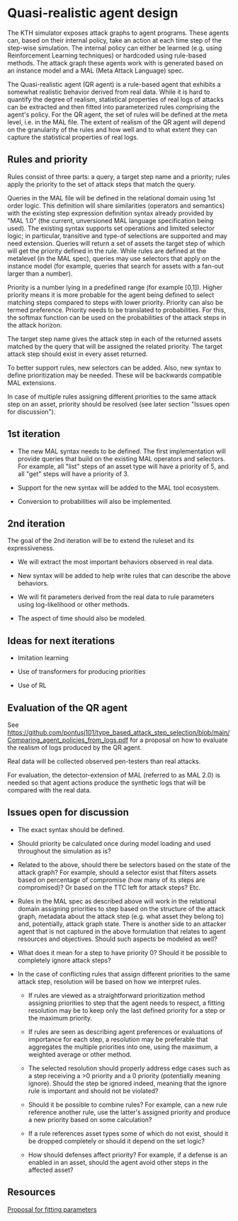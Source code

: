 # Quasi-realistic agent design

The KTH simulator exposes attack graphs to agent programs. These agents can,
based on their internal policy, take an action at each time step of the
step-wise simulation. The internal policy can either be learned (e.g. using
Reinforcement Learning techniques) or hardcoded using rule-based methods. The
attack graph these agents work with is generated based on an instance model and
a MAL (Meta Attack Language) spec.

The Quasi-realistic agent (QR agent) is a rule-based agent that exhibits
a somewhat realistic behavior derived from real data. While it is hard to
quantify the degree of realism, statistical properties of real logs of attacks
can be extracted and then fitted into parameterized rules comprising the agent's
policy. For the QR agent, the set of rules will be defined at the meta level,
i.e. in the MAL file. The extent of realism of the QR agent will depend
on the granularity of the rules and how well and to what extent they can capture
the statistical properties of real logs.

## Rules and priority

Rules consist of three parts: a query, a target step name and a priority; rules
apply the priority to the set of attack steps that match the query.

Queries in the MAL file will be defined in the relational domain using 1st order
logic. This definition will share similarities (operators and semantics) with
the existing step expression definition syntax already provided by "MAL 1.0"
(the current, unversioned MAL language specification being used). The existing
syntax supports set operations and limited selector logic; in particular,
transitive and type-of selections are supported and may need extension. Queries
will return a set of assets the target step of which will get the priority
defined in the rule. While rules are defined at the metalevel (in the MAL spec),
queries may use selectors that apply on the instance model (for example, queries
that search for assets with a fan-out larger than a number).

Priority is a number lying in a predefined range (for example [0,1]). Higher
priority means it is more probable for the agent being defined to select
matching steps compared to steps with lower priority. Priority can also be
termed preference. Priority needs to be translated to probabilities. For this,
the softmax function can be used on the probabilities of the attack steps in the
attack horizon.

The target step name gives the attack step in each of the returned assets
matched by the query that will be assigned the related priority. The target
attack step should exist in every asset returned.

To better support rules, new selectors can be added. Also, new syntax to define
prioritization may be needed. These will be backwards compatible MAL extensions.

In case of multiple rules assigning different priorities to the same attack step
on an asset, priority should be resolved (see later section "Issues open for
discussion").

## 1st iteration

- The new MAL syntax needs to be defined. The first implementation will provide
  queries that build on the existing MAL operators and selectors. For example,
  all "list" steps of an asset type will have a priority of 5, and all "get"
  steps will have a priority of 3.

- Support for the new syntax will be added to the MAL tool ecosystem.

- Conversion to probabilities will also be implemented.

## 2nd iteration

The goal of the 2nd iteration will be to extend the ruleset and its
expressiveness.

- We will extract the most important behaviors observed in real data.

- New syntax will be added to help write rules that can describe the above
  behaviors.

- We will fit parameters derived from the real data to rule parameters using
  log-likelihood or other methods.

- The aspect of time should also be modeled.

## Ideas for next iterations

- Imitation learning

- Use of transformers for producing priorities

- Use of RL

## Evaluation of the QR agent

See https://github.com/pontusj101/type_based_attack_step_selection/blob/main/Comparing_agent_policies_from_logs.pdf
for a proposal on how to evaluate the realism of logs produced by the QR agent.

Real data will be collected observed pen-testers than real attacks.

For evaluation, the detector-extension of MAL (referred to as MAL 2.0) is needed
so that agent actions produce the synthetic logs that will be compared with the
real data.

## Issues open for discussion

- The exact syntax should be defined.

- Should priority be calculated once during model loading and used throughout
  the simulation as is?

- Related to the above, should there be selectors based on the state of the
  attack graph? For example, should a selector exist that filters assets based
  on percentage of compromise (how many of its steps are compromised)? Or based
  on the TTC left for attack steps? Etc.

- Rules in the MAL spec as described above will work in the relational domain
  assigning priorities to step based on the structure of the attack graph,
  metadata about the attack step (e.g. what asset they belong to) and,
  potentially, attack graph state. There is another side to an attacker agent
  that is not captured in the above formulation that relates to agent resources
  and objectives. Should such aspects be modeled as well?

- What does it mean for a step to have priority 0? Should it be possible to
  completely ignore attack steps?

- In the case of conflicting rules that assign different priorities to the same
  attack step, resolution will be based on how we interpret rules.

  - If rules are viewed as a straightforward prioritization method assigning
    priorities to step that the agent needs to respect, a fitting resolution may
    be to keep only the last defined priority for a step or the maximum
    priority.

  - If rules are seen as describing agent preferences or evaluations of
    importance for each step, a resolution may be preferable that aggregates the
    multiple priorities into one, using the maximum, a weighted average or other
    method.

  - The selected resolution should properly address edge cases such as a step
    receiving a >0 priority and a 0 priority (potentially meaning ignore).
    Should the step be ignored indeed, meaning that the ignore rule is important
    and should not be violated?

  - Should it be possible to combine rules? For example, can a new rule
    reference another rule, use the latter's assigned priority and produce a new
    priority based on some calculation?

  - If a rule references asset types some of which do not exist, should it be
    dropped completely or should it depend on the set logic?

  - How should defenses affect priority? For example, if a defense is an enabled
    in an asset, should the agent avoid other steps in the affected asset?

## Resources

[Proposal for fitting
parameters](https://github.com/pontusj101/type_based_attack_step_selection/blob/main/type-based%20attack%20step%20selection.pdf)

